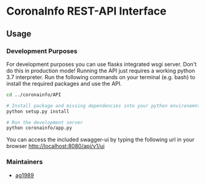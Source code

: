 # CoronaInfo REST-API Interface

## Usage
 
### Development Purposes

For development purposes you can use flasks integrated wsgi server. Don't do this in production mode! Running the API
just requires a working python 3.7 interpreter. Run the following commands on your terminal (e.g. bash) to install the
required packages and use the API.

````bash
cd ../coronainfo/API

# Install package and missing dependencies into your python environemnt
python setup.py install

# Run the development server
python coronainfo/app.py
````

You can access the included swagger-ui by typing the following url in your browser <http://localhost:8080/api/v1/ui>

### Maintainers

- [ag1989](https://github.com/ag1989)
